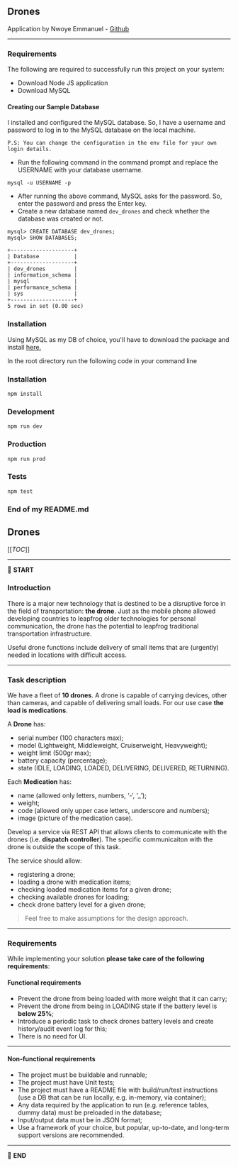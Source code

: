 
<!-- My own README.md -->
## Drones

Application by Nwoye Emmanuel - [Github](https://github.com/Emmynem)

---

### Requirements

The following are required to successfully run this project on your system:
- Download Node JS application
- Download MySQL

#### Creating our Sample Database
I installed and configured the MySQL database. So, I have a username and password to log in to the MySQL database on the local machine. 

`P.S: You can change the configuration in the env file for your own login details.`

- Run the following command in the command prompt and replace the USERNAME with your database username.

```
mysql -u USERNAME -p
```
- After running the above command, MySQL asks for the password. So, enter the password and press the Enter key.
- Create a new database named `dev_drones` and check whether the database was created or not.
```
mysql> CREATE DATABASE dev_drones;
mysql> SHOW DATABASES;

+--------------------+
| Database           |
+--------------------+
| dev_drones         |
| information_schema |
| mysql              |
| performance_schema |
| sys                |
+--------------------+
5 rows in set (0.00 sec)
```

### Installation

Using MySQL as my DB of choice, you'll have to download the package and install [here.](https://dev.mysql.com/downloads/installer/)

In the root directory run the following code in your command line

### Installation

```
npm install
```

### Development
```
npm run dev
```

### Production
```
npm run prod
```

### Tests
```
npm test
```

### End of my README.md

## Drones

[[_TOC_]]

---

:scroll: **START**


### Introduction

There is a major new technology that is destined to be a disruptive force in the field of transportation: **the drone**. Just as the mobile phone allowed developing countries to leapfrog older technologies for personal communication, the drone has the potential to leapfrog traditional transportation infrastructure.

Useful drone functions include delivery of small items that are (urgently) needed in locations with difficult access.

---

### Task description

We have a fleet of **10 drones**. A drone is capable of carrying devices, other than cameras, and capable of delivering small loads. For our use case **the load is medications**.

A **Drone** has:
- serial number (100 characters max);
- model (Lightweight, Middleweight, Cruiserweight, Heavyweight);
- weight limit (500gr max);
- battery capacity (percentage);
- state (IDLE, LOADING, LOADED, DELIVERING, DELIVERED, RETURNING).

Each **Medication** has: 
- name (allowed only letters, numbers, ‘-‘, ‘_’);
- weight;
- code (allowed only upper case letters, underscore and numbers);
- image (picture of the medication case).

Develop a service via REST API that allows clients to communicate with the drones (i.e. **dispatch controller**). The specific communicaiton with the drone is outside the scope of this task. 

The service should allow:
- registering a drone;
- loading a drone with medication items;
- checking loaded medication items for a given drone; 
- checking available drones for loading;
- check drone battery level for a given drone;

> Feel free to make assumptions for the design approach. 

---

### Requirements

While implementing your solution **please take care of the following requirements**: 

#### Functional requirements

- Prevent the drone from being loaded with more weight that it can carry;
- Prevent the drone from being in LOADING state if the battery level is **below 25%**;
- Introduce a periodic task to check drones battery levels and create history/audit event log for this;
- There is no need for UI.

---

#### Non-functional requirements

- The project must be buildable and runnable;
- The project must have Unit tests;
- The project must have a README file with build/run/test instructions (use a DB that can be run locally, e.g. in-memory, via container);
- Any data required by the application to run (e.g. reference tables, dummy data) must be preloaded in the database;
- Input/output data must be in JSON format;
- Use a framework of your choice, but popular, up-to-date, and long-term support versions are recommended.

---

:scroll: **END** 